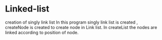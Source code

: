 # Linked-list
creation of singly link list
In this program singly link list is created , createNode is created to create node in Link list. In createList the nodes are linked according to position of node.
